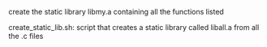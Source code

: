 create the static library libmy.a containing all the functions listed

create_static_lib.sh: script that creates a static library called liball.a from all the .c files
